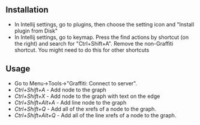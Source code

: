## Installation
* In Intellij settings, go to plugins, then choose the setting icon and "Install plugin from Disk"
* In Intellij settings, go to keymap. Press the find actions by shortcut (on the right) and search for "Ctrl+Shift+A". Remove the non-Graffiti shortcut. You might need to do this for other shortcuts

## Usage
* Go to Menu->Tools->"Graffiti: Connect to server".
* *Ctrl+Shift+A* - Add node to the graph
* *Ctrl+Shift+X* - Add node to the graph with text on the edge
* *Ctrl+Shift+Alt+A* - Add line node to the graph
* *Ctrl+Shift+Q* - Add all of the xrefs of a node to the graph.
* *Ctrl+Shift+Alt+Q* - Add all of the line xrefs of a node to the graph.
